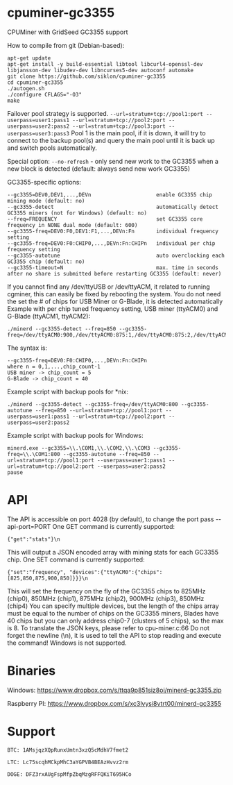 cpuminer-gc3355
==============

CPUMiner with GridSeed GC3355 support

How to compile from git (Debian-based):

```
apt-get update
apt-get install -y build-essential libtool libcurl4-openssl-dev libjansson-dev libudev-dev libncurses5-dev autoconf automake
git clone https://github.com/siklon/cpuminer-gc3355
cd cpuminer-gc3355
./autogen.sh
./configure CFLAGS="-O3"
make
```

Failover pool strategy is supported.
`--url=stratum+tcp://pool1:port --userpass=user1:pass1 --url=stratum+tcp://pool2:port --userpass=user2:pass2 --url=stratum+tcp://pool3:port --userpass=user3:pass3`
Pool 1 is the main pool, if it is down, it will try to connect to the backup pool(s) and query the main pool until it is back up and switch pools automatically.

Special option: `--no-refresh` - only send new work to the GC3355 when a new block is detected (default: always send new work GC3355)

GC3355-specific options:

```
--gc3355=DEV0,DEV1,...,DEVn      				enable GC3355 chip mining mode (default: no)
--gc3355-detect					      			automatically detect GC3355 miners (not for Windows) (default: no)
--freq=FREQUENCY  								set GC3355 core frequency in NONE dual mode (default: 600)
--gc3355-freq=DEV0:F0,DEV1:F1,...,DEVn:Fn		individual frequency setting
--gc3355-freq=DEV0:F0:CHIP0,...,DEVn:Fn:CHIPn	individual per chip frequency setting
--gc3355-autotune  								auto overclocking each GC3355 chip (default: no)
--gc3355-timeout=N  							max. time in seconds after no share is submitted before restarting GC3355 (default: never)
```

If you cannot find any /dev/ttyUSB or /dev/ttyACM, it related to running cgminer, this can easily be fixed by rebooting the system.
You do not need the set the # of chips for USB Miner or G-Blade, it is detected automatically
Example with per chip tuned frequency setting, USB miner (ttyACM0) and G-Blade (ttyACM1, ttyACM2):

```
./minerd --gc3355-detect --freq=850 --gc3355-freq=/dev/ttyACM0:900,/dev/ttyACM0:875:1,/dev/ttyACM0:875:2,/dev/ttyACM1:825,/dev/ttyACM1:1025:32,/dev/ttyACM2:825,/dev/ttyACM2:850:10
```

The syntax is:
```
--gc3355-freq=DEV0:F0:CHIP0,...,DEVn:Fn:CHIPn
where n = 0,1,...,chip_count-1
USB miner -> chip_count = 5
G-Blade -> chip_count = 40
```

Example script with backup pools for *nix:

```
./minerd --gc3355-detect --gc3355-freq=/dev/ttyACM0:800 --gc3355-autotune --freq=850 --url=stratum+tcp://pool1:port --userpass=user1:pass1 --url=stratum+tcp://pool2:port --userpass=user2:pass2
```

Example script with backup pools for Windows:

```
minerd.exe --gc3355=\\.\COM1,\\.\COM2,\\.\COM3 --gc3355-freq=\\.\COM1:800 --gc3355-autotune --freq=850 --url=stratum+tcp://pool1:port --userpass=user1:pass1 --url=stratum+tcp://pool2:port --userpass=user2:pass2
pause
```

API
==============
The API is accessible on port 4028 (by default), to change the port pass --api-port=PORT
One GET command is currently supported:
```
{"get":"stats"}\n
```
This will output a JSON encoded array with mining stats for each GC3355 chip.
One SET command is currently supported:
```
{"set":"frequency", "devices":{"ttyACM0":{"chips":[825,850,875,900,850]}}}\n
```
This will set the frequency on the fly of the GC3355 chips to 825MHz (chip0), 850MHz (chip1), 875MHz (chip2), 900MHz (chip3), 850MHz (chip4)
You can specify multiple devices, but the length of the chips array must be equal to the number of chips on the GC3355 miners, Blades have 40 chips but you can only address chip0-7 (clusters of 5 chips), so the max is 8.
To translate the JSON keys, please refer to cpu-miner.c:66
Do not forget the newline (\n), it is used to tell the API to stop reading and execute the command!
Windows is not supported.

Binaries
==============

Windows: https://www.dropbox.com/s/ttqa9p851siz8oi/minerd-gc3355.zip

Raspberry PI: https://www.dropbox.com/s/xc3lvysi8vtrt00/minerd-gc3355

Support
==============

`BTC: 1AMsjqzXQpRunxUmtn3xzQ5cMdhV7fmet2`


`LTC: Lc75scqhMCkpMhC3aYGPVB4BEAzHvvz2rm`


`DOGE: DFZ3rxAUgFspMfpZbqMzgRFFQKiT695HCo`